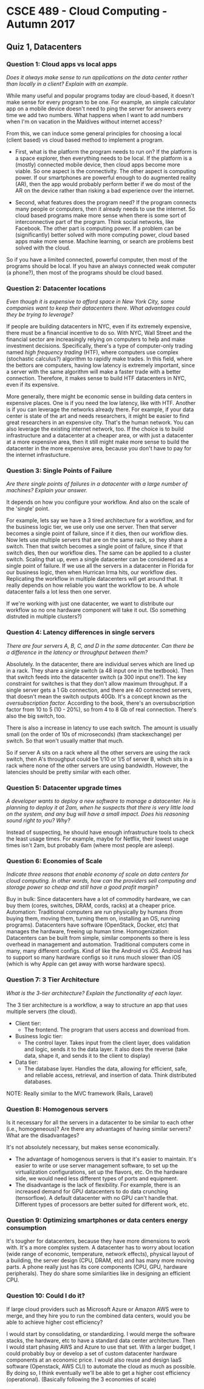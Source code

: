 # CSCE 489 - Cloud Computing - Autumn 2017
## Quiz 1, Datacenters

### Question 1: Cloud apps vs local apps
*Does it always make sense to run applications on the data center rather than locally in a client? Explain with an example.*

While many useful and popular programs today are cloud-based, it doesn't make sense for every program to be one.  For example, an simple calculator app on a mobile device doesn't need to ping the server for answers every time we add two numbers.  What happens when I want to add numbers when I'm on vacation in the Maldives without internet access?

From this, we can induce some general principles for choosing a local (client based) vs cloud based method to implement a program.

- First, what is the platform the program needs to run on?  If the platform is a space explorer, then everything needs to be local.  If the platform is a (mostly) connected mobile device, then cloud apps become more viable.  So one aspect is the connectivity.  The other aspect is computing power.  If our smartphones are powerful enough to do augmented reality (AR), then the app would probably perform better if we do most of the AR on the device rather than risking a bad experience over the internet. 

- Second, what features does the program need?  If the program connects many people or computers, then it already needs to use the internet.  So cloud based programs make more sense when there is some sort of interconnective part of the program.  Think social networks, like Facebook.  The other part is computing power.  If a problem can be (significantly) better solved with more computing power, cloud based apps make more sense.  Machine learning, or search are problems best solved with the cloud.

So if you have a limited connected, powerful computer, then most of the programs should be local.  If you have an always connected weak computer (a phone?), then most of the programs should be cloud based.

### Question 2: Datacenter locations
*Even though it is expensive to afford space in New York City, some companies want to keep their datacenters there. What advantages could they be trying to leverage?*

If people are building datacenters in NYC, even if its extremely expensive, there must be a financial incentive to do so.  With NYC, Wall Street and the financial sector are increasingly relying on computers to help and make investment decisions.  Specifically, there's a type of computer-only trading named *high frequency trading* (HTF), where computers use complex (stochastic calculus?) algorithm to rapidly make trades.  In this field, where the bettors are computers, having low latency is extremely important, since a server with the same algorithm will make a faster trade with a better connection.  Therefore, it makes sense to build HTF datacenters in NYC, even if its expensive.

More generally, there might be economic sense in building data centers in expensive places.  One is if you need the low latency, like with HTF.  Another is if you can leverage the networks already there.  For example, if your data center is state of the art and needs researchers, it might be easier to find great researchers in an expensive city.  That's the human network.  You can also leverage the existing internet network, too.  If the choice is to build infrastructure and a datacenter at a cheaper area, or with just a datacenter at a more expensive area, then it still might make more sense to build the datacenter in the more expensive area, because you don't have to pay for the internet infrastucture.

### Question 3: Single Points of Failure
*Are there single points of failures in a datacenter with a large number of machines? Explain your answer.*

It depends on how you configure your workflow.  And also on the scale of the 'single' point.

For example, lets say we have a 3 tired architecture for a workflow, and for the business logic tier, we use only use one server.  Then that server becomes a single point of failure, since if it dies, then our workflow dies.  Now lets use multiple servers that are on the same rack, so they share a switch.  Then that switch becomes a single point of failure, since if that switch dies, then our workflow dies.  The same can be applied to a cluster switch.  Scaling that up, even a single datacenter can be considered as a single point of failure.  If we use all the servers in a datacenter in Florida for our business logic, then when Hurrican Irma hits, our workflow dies.  Replicating the workflow in multiple datacenters will get around that.  It really depends on how reliable you want the workflow to be.  A whole datacenter fails a lot less then one server.

If we're working with just one datacenter, we want to distribute our workflow so no one hardware component will take it out.  (So something distruted in multiple clusters?)

### Question 4: Latency differences in single servers
*There are four servers A, B, C, and D in the same datacenter. Can there be a difference in the latency or throughput between them?*

Absolutely.  In the datacenter, there are individual serves which are lined up in a rack.  They share a single switch (a 48 input one in the textbook).  Then that switch feeds into the datacenter switch (a 300 input one?).  The key constraint for switches is that they don't allow maximum throughput.  If a single server gets a 1 Gb connection, and there are 40 connected servers, that doesn't mean the switch outputs 40Gb.  It's a concept known as the *oversubscription factor.*  According to the book, there's an oversubscription factor from 10 to 5 (10 - 20%), so from 4 to 8 Gb of real connection.  There's also the big switch, too.

There is also a increase in latency to use each switch.  The amount is usually small (on the order of 10s of microseconds) (fram stackexchange) per switch.  So that won't usually matter that much.

So if server A sits on a rack where all the other servers are using the rack switch, then A's throughput could be 1/10 or 1/5 of server B, which sits in a rack where none of the other servers are using bandwidth.  However, the latencies should be pretty similar with each other.

### Question 5: Datacenter upgrade times
*A developer wants to deploy a new software to manage a datacenter. He is planning to deploy it at 2am, when he suspects that there is very little load on the system, and any bug will have a small impact. Does his reasoning sound right to you? Why?*

Instead of suspecting, he should have enough infrastructure tools to check the least usage times.  For example, maybe for Netflix, their lowest usage times isn't 2am, but probably 6am (where most people are asleep).

### Question 6: Economies of Scale
*Indicate three reasons that enable economy of scale on data centers for cloud computing. In other words, how can the providers sell computing and storage power so cheap and still have a good profit margin?*

Buy in bulk:  Since datacenters have a lot of commodity hardware, we can buy them (cores, switches, DRAM, cords, racks) at a cheaper price.
Automation:  Traditional computers are run physically by humans (from buying them, moving them, turning them on, installing an OS, running programs).  Datacenters have software (OpenStack, Docker, etc) that manages the hardware, freeing up human time.
Homogenization: Datacenters can be built from simple, similar components so there is less overhead in management and automation.  Traditional computers come in many, many different configs.  Kind of like the Android vs iOS.  Android has to support so many hardware configs so it runs much slower than iOS (which is why Apple can get away with worse hardware specs).

### Question 7: 3 Tier Architecture
*What is the 3-tier architecture? Explain the functionality of each layer.*

The 3 tier architecture is a workflow, a way to structure an app that uses multiple servers (the cloud).

- Client tier:
  - The frontend.  The program that users access and download from.
- Business logic tier:  
  - The control layer.  Takes input from the client layer, does validation and logic, sends it to the data layer.  It also does the reverse (﻿﻿take data, shape it, and sends it to the client to display)
- Data tier: 
  - The database layer.  Handles the data, allowing for efficient, safe, and reliable access, retrieval, and insertion of data.  Think distributed databases.

NOTE: Really similar to the MVC framework (Rails, Laravel)

### Question 8: Homogenous servers
Is it necessary for all the servers in a datacenter to be similar to each other (i.e., homogeneous)? Are there any advantages of having similar servers? What are the disadvantages?

It's not absolutely necessary, but makes sense economically.
- The advantage of homogenous servers is that it's easier to maintain.  It's easier to write or use server management software, to set up the virtualization configurations, set up the flavors, etc.  On the hardware side, we would need less different types of ports and equipment.
- The disadvantage is the lack of flexibility.  For example, there is an increased demand for GPU datacenters to do data crunching (tensorflow).  A default datacenter with no GPU can't handle that.  Different types of processors are better suited for different work, etc.

### Question 9: Optimizing smartphones or data centers energy consumption
It's tougher for datacenters, because they have more dimensions to work with.  ﻿﻿﻿It's a more complex system.  A datacenter has to worry about location (wide range of economic, temperature, network effects), physical layout of a building, the server design (CPU, DRAM, etc) and has many more moving parts.  A phone really just has its core components (CPU, GPU, hardware peripherals).  They do share some similarities like in designing an efficient CPU.

### Question 10: Could I do it?
If large cloud providers such as Microsoft Azure or Amazon AWS were to merge, and they hire you to run the combined data centers, would you be able to achieve higher cost efficiency?

I would start by consolidating, or standardizing.  I would merge the software stacks, the hardware, etc to have a standard data center architecture.  Then I would start phasing AWS and Azure to use that set.  With a larger budget, I could probably buy or develop a set of custom datacenter hardware components at an economic price.  I would also reuse and design IaaS software (Openstack, AWS CLI) to automate the cloud as much as possible.  By doing so, I think eventually we'll be able to get a higher cost efficiency (operational).  (Basically following the 3 economies of scale)